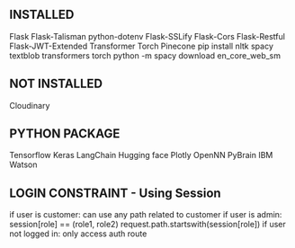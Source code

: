 ## INSTALLED

Flask
Flask-Talisman
python-dotenv
Flask-SSLify
Flask-Cors
Flask-Restful
Flask-JWT-Extended
Transformer
Torch
Pinecone
pip install nltk spacy textblob transformers torch
python -m spacy download en_core_web_sm

## NOT INSTALLED

Cloudinary

## PYTHON PACKAGE

Tensorflow
Keras
LangChain
Hugging face
Plotly
OpenNN
PyBrain
IBM Watson

## LOGIN CONSTRAINT - Using Session

if user is customer:
can use any path related to customer
if user is admin:
session[role] == (role1, role2)
request.path.startswith(session[role])
if user not logged in:
only access auth route
